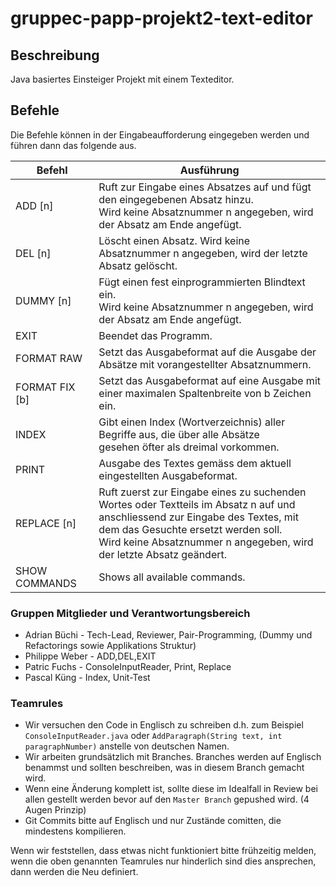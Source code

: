 # gruppec-papp-projekt2-text-editor

## Beschreibung

Java basiertes Einsteiger Projekt mit einem Texteditor. 

## Befehle

Die Befehle können in der Eingabeaufforderung eingegeben werden und führen dann das folgende aus.

|     Befehl    | Ausführung |
| ------------- | ------------- |
| ADD [n]       | Ruft zur Eingabe eines Absatzes auf und fügt den eingegebenen Absatz hinzu. <br> Wird keine Absatznummer n angegeben, wird der Absatz am Ende angefügt. |
| DEL [n]       | Löscht einen Absatz. Wird keine Absatznummer n angegeben, wird der letzte Absatz gelöscht.   |
| DUMMY [n]     | Fügt einen fest einprogrammierten Blindtext ein. <br> Wird keine Absatznummer n angegeben, wird der Absatz am Ende angefügt. |
| EXIT          | Beendet das Programm. |
| FORMAT RAW    | Setzt das Ausgabeformat auf die Ausgabe der Absätze mit vorangestellter Absatznummern.|
| FORMAT FIX [b]| Setzt das Ausgabeformat auf eine Ausgabe mit einer maximalen Spaltenbreite von b Zeichen ein.|
| INDEX         | Gibt einen Index (Wortverzeichnis) aller Begriffe aus, die über alle Absätze <br> gesehen öfter als dreimal vorkommen.|
| PRINT         | Ausgabe des Textes gemäss dem aktuell eingestellten Ausgabeformat.|
| REPLACE [n]   | Ruft zuerst zur Eingabe eines zu suchenden Wortes oder Textteils im Absatz n auf und <br> anschliessend zur Eingabe des Textes, mit dem das Gesuchte ersetzt werden soll. <br> Wird keine Absatznummer n angegeben, wird der letzte Absatz geändert.|
| SHOW COMMANDS | Shows all available commands.|


### Gruppen Mitglieder und Verantwortungsbereich

* Adrian Büchi - Tech-Lead, Reviewer, Pair-Programming, (Dummy und Refactorings sowie Applikations Struktur)
* Philippe Weber - ADD,DEL,EXIT
* Patric Fuchs - ConsoleInputReader, Print, Replace
* Pascal Küng - Index, Unit-Test


### Teamrules

* Wir versuchen den Code in Englisch zu schreiben d.h. zum Beispiel `ConsoleInputReader.java` oder `AddParagraph(String text, int paragraphNumber)` anstelle von deutschen Namen.
* Wir arbeiten grundsätzlich mit Branches. Branches werden auf Englisch benammst und sollten beschreiben, was in diesem Branch gemacht wird. 
* Wenn eine Änderung komplett ist, sollte diese im Idealfall in Review bei allen gestellt werden bevor auf den `Master Branch` gepushed wird. (4 Augen Prinzip)
* Git Commits bitte auf Englisch und nur Zustände comitten, die mindestens kompilieren.

Wenn wir feststellen, dass etwas nicht funktioniert bitte frühzeitig melden, wenn die oben genannten Teamrules nur hinderlich sind dies ansprechen, dann werden die Neu definiert.
